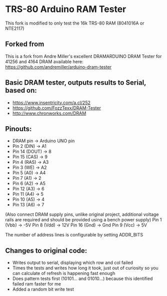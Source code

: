 # TRS-80 Arduino RAM Tester
This fork is modified to only test the 16k TRS-80 RAM (8041016A or NTE2117)

## Forked from
This is a fork from Andre Miller's excellent DRAMARDUINO DRAM Tester for 41256 and 4164 DRAM available here:
https://github.com/andremiller/arduino-dram-tester

## Basic DRAM tester, outputs results to Serial, based on:

* https://www.insentricity.com/a.cl/252
* https://github.com/FozzTexx/DRAM-Tester
* http://www.chronworks.com/DRAM

## Pinouts:

* DRAM pin       -> Arduino UNO pin
* Pin 2  (DIN)   -> A1
* Pin 14 (DOUT)  -> 8
* Pin 15 (CAS)   -> 9
* Pin 4  (RAS)   -> A3
* Pin 3  (WE)    -> A2
* Pin 5  (A0)    -> A4
* Pin 7  (A1)    -> 2
* Pin 6  (A2)    -> A5
* Pin 12 (A3)    -> 6
* Pin 11 (A4)    -> 5
* Pin 10 (A5)    -> 4
* Pin 13 (A6)    -> 7

(Also connect DRAM supply pins, unlike original project, additional voltage rails are required and should be provided using a bench power supply)
Pin 1 (Vbb) -> -5V
Pin 8 (Vdd) -> 12V
Pin 16 (Gnd) -> Gnd
Pin 9 (Vcc) -> 5V


The number of address lines is configurable by setting ADDR_BITS

## Changes to original code:

* Writes output to serial, displaying which row and col failed
* Times the tests and writes how long it took, just out of curiosity so you can calculate of refresh is happening fast enough
* Does pattern tests first (10101... and 01010...) because this identified failed ram faster for me
* Added a random bit write test
